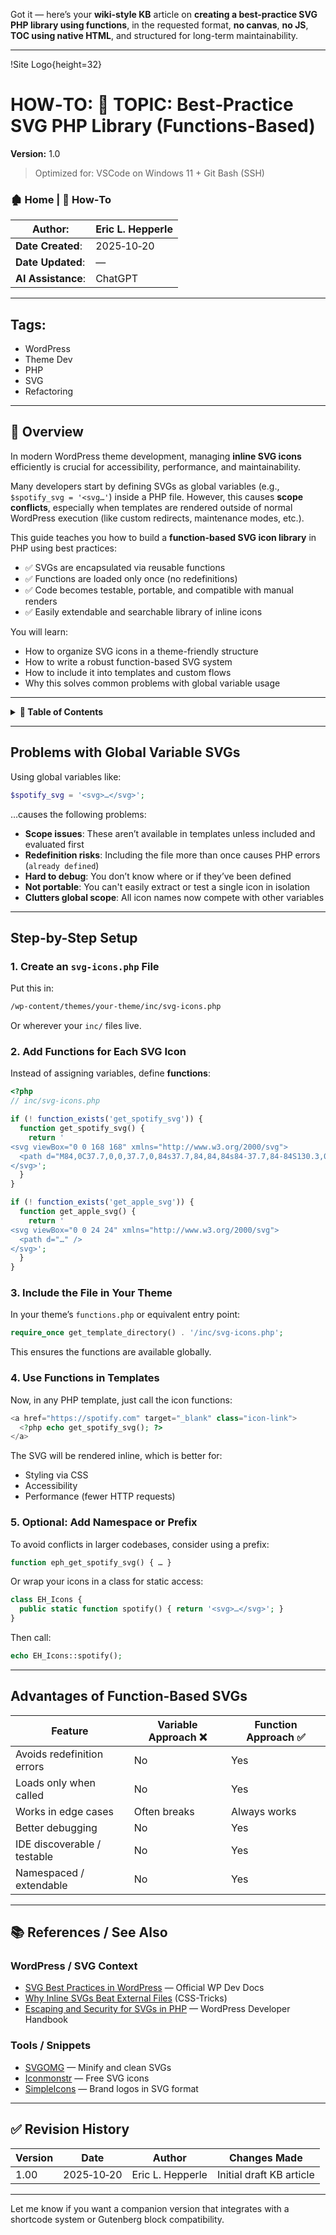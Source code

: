 Got it — here’s your **wiki-style KB** article on **creating a best-practice SVG PHP library using functions**, in the requested format, **no canvas**, **no JS**, **TOC using native HTML**, and structured for long-term maintainability.

---

<!-- 🔗 Custom Stylesheet -->

<link rel="stylesheet" href="../../_css/main.css">

<!-- 🖼️ Site Logo -->

!Site Logo{height=32}

<!-- 📝 Title -->

# HOW‑TO: 📘 TOPIC: Best‑Practice SVG PHP Library (Functions-Based)

**Version:** 1.0

> Optimized for: VSCode on Windows 11 + Git Bash (SSH)

<!-- 🧭 Navigation -->

### 🏚️ Home | 📁 How‑To

<!-- 👤 Metadata -->

| **Author**:        | Eric L. Hepperle |
| ------------------ | ---------------- |
| **Date Created**:  | 2025‑10‑20       |
| **Date Updated**:  | —                |
| **AI Assistance**: | ChatGPT          |

---

<section id="sec-tags">

## Tags:

* WordPress
* Theme Dev
* PHP
* SVG
* Refactoring

</section>

---

## 📌 Overview

In modern WordPress theme development, managing **inline SVG icons** efficiently is crucial for accessibility, performance, and maintainability.

Many developers start by defining SVGs as global variables (e.g., `$spotify_svg = '<svg…'`) inside a PHP file. However, this causes **scope conflicts**, especially when templates are rendered outside of normal WordPress execution (like custom redirects, maintenance modes, etc.).

This guide teaches you how to build a **function-based SVG icon library** in PHP using best practices:

* ✅ SVGs are encapsulated via reusable functions
* ✅ Functions are loaded only once (no redefinitions)
* ✅ Code becomes testable, portable, and compatible with manual renders
* ✅ Easily extendable and searchable library of inline icons

You will learn:

* How to organize SVG icons in a theme-friendly structure
* How to write a robust function-based SVG system
* How to include it into templates and custom flows
* Why this solves common problems with global variable usage

---

<details>
  <summary><strong>📑 Table of Contents</strong></summary>

   - [Overview](#📌-overview)
   - [Problems with Global Variable SVGs](#problems-with-global-variable-svgs)
   - [Step-by-Step Setup](#step-by-step-setup)
     - [1. Create an `svg-icons.php` File](#1-create-an-svg-iconsphp-file)
     - [2. Add Functions for Each SVG Icon](#2-add-functions-for-each-svg-icon)
     - [3. Include the File in Your Theme](#3-include-the-file-in-your-theme)
     - [4. Use Functions in Templates](#4-use-functions-in-templates)
     - [5. Optional: Add Namespace or Prefix](#5-optional-add-namespace-or-prefix)
   - [Advantages of Function-Based SVGs](#advantages-of-function-based-svgs)
   - [References / Related Links](#📚-references--see-also)
   - [Revision History](#✅-revision-history)

</details>

---

## Problems with Global Variable SVGs

Using global variables like:

```php
$spotify_svg = '<svg>…</svg>';
```

…causes the following problems:

* **Scope issues**: These aren’t available in templates unless included and evaluated first
* **Redefinition risks**: Including the file more than once causes PHP errors (`already defined`)
* **Hard to debug**: You don’t know where or if they’ve been defined
* **Not portable**: You can't easily extract or test a single icon in isolation
* **Clutters global scope**: All icon names now compete with other variables

---

## Step-by-Step Setup

### 1. Create an `svg-icons.php` File

Put this in:

```bash
/wp-content/themes/your-theme/inc/svg-icons.php
```

Or wherever your `inc/` files live.

### 2. Add Functions for Each SVG Icon

Instead of assigning variables, define **functions**:

```php
<?php
// inc/svg-icons.php

if (! function_exists('get_spotify_svg')) {
  function get_spotify_svg() {
    return '
<svg viewBox="0 0 168 168" xmlns="http://www.w3.org/2000/svg">
  <path d="M84,0C37.7,0,0,37.7,0,84s37.7,84,84,84s84-37.7,84-84S130.3,0,84,0z…" />
</svg>';
  }
}

if (! function_exists('get_apple_svg')) {
  function get_apple_svg() {
    return '
<svg viewBox="0 0 24 24" xmlns="http://www.w3.org/2000/svg">
  <path d="…" />
</svg>';
  }
}
```

### 3. Include the File in Your Theme

In your theme’s `functions.php` or equivalent entry point:

```php
require_once get_template_directory() . '/inc/svg-icons.php';
```

This ensures the functions are available globally.

### 4. Use Functions in Templates

Now, in any PHP template, just call the icon functions:

```php
<a href="https://spotify.com" target="_blank" class="icon-link">
  <?php echo get_spotify_svg(); ?>
</a>
```

The SVG will be rendered inline, which is better for:

* Styling via CSS
* Accessibility
* Performance (fewer HTTP requests)

### 5. Optional: Add Namespace or Prefix

To avoid conflicts in larger codebases, consider using a prefix:

```php
function eph_get_spotify_svg() { … }
```

Or wrap your icons in a class for static access:

```php
class EH_Icons {
  public static function spotify() { return '<svg>…</svg>'; }
}
```

Then call:

```php
echo EH_Icons::spotify();
```

---

## Advantages of Function-Based SVGs

| Feature                     | Variable Approach ❌ | Function Approach ✅ |
| --------------------------- | ------------------- | ------------------- |
| Avoids redefinition errors  | No                  | Yes                 |
| Loads only when called      | No                  | Yes                 |
| Works in edge cases         | Often breaks        | Always works        |
| Better debugging            | No                  | Yes                 |
| IDE discoverable / testable | No                  | Yes                 |
| Namespaced / extendable     | No                  | Yes                 |

---

## 📚 References / See Also

### WordPress / SVG Context

* [SVG Best Practices in WordPress](https://developer.wordpress.org/themes/basics/including-css-javascript/#inline-svg-icons) — Official WP Dev Docs
* [Why Inline SVGs Beat External Files](https://css-tricks.com/using-svg/) (CSS-Tricks)
* [Escaping and Security for SVGs in PHP](https://developer.wordpress.org/themes/theme-security/data-sanitization-escaping/) — WordPress Developer Handbook

### Tools / Snippets

* [SVGOMG](https://jakearchibald.github.io/svgomg/) — Minify and clean SVGs
* [Iconmonstr](https://iconmonstr.com/) — Free SVG icons
* [SimpleIcons](https://simpleicons.org/) — Brand logos in SVG format

---

## ✅ Revision History

| Version | Date       | Author           | Changes Made             |
| ------- | ---------- | ---------------- | ------------------------ |
| 1.00    | 2025‑10‑20 | Eric L. Hepperle | Initial draft KB article |

---

Let me know if you want a companion version that integrates with a shortcode system or Gutenberg block compatibility.
